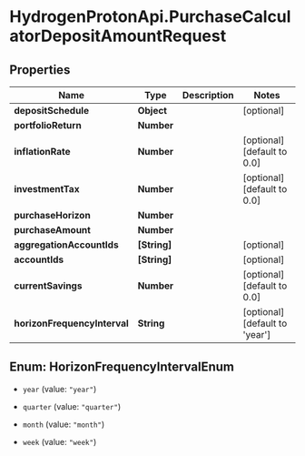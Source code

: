 # HydrogenProtonApi.PurchaseCalculatorDepositAmountRequest

## Properties
Name | Type | Description | Notes
------------ | ------------- | ------------- | -------------
**depositSchedule** | **Object** |  | [optional] 
**portfolioReturn** | **Number** |  | 
**inflationRate** | **Number** |  | [optional] [default to 0.0]
**investmentTax** | **Number** |  | [optional] [default to 0.0]
**purchaseHorizon** | **Number** |  | 
**purchaseAmount** | **Number** |  | 
**aggregationAccountIds** | **[String]** |  | [optional] 
**accountIds** | **[String]** |  | [optional] 
**currentSavings** | **Number** |  | [optional] [default to 0.0]
**horizonFrequencyInterval** | **String** |  | [optional] [default to 'year']


<a name="HorizonFrequencyIntervalEnum"></a>
## Enum: HorizonFrequencyIntervalEnum


* `year` (value: `"year"`)

* `quarter` (value: `"quarter"`)

* `month` (value: `"month"`)

* `week` (value: `"week"`)





